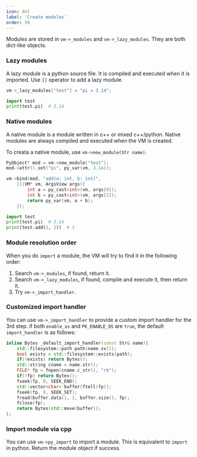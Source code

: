 ```yaml
---
icon: dot
label: 'Create modules'
order: 50
---
```


Modules are stored in `vm->_modules` and `vm->_lazy_modules`.
They are both dict-like objects.

### Lazy modules

A lazy module is a python source file.
It is compiled and executed when it is imported.
Use `[]` operator to add a lazy module.

```cpp
vm->_lazy_modules["test"] = "pi = 3.14";
```

```python
import test
print(test.pi)  # 3.14
```

### Native modules

A native module is a module written in c++ or mixed c++/python.
Native modules are always compiled and executed when the VM is created.

To creata a native module,
use `vm->new_module(Str name)`.

```cpp
PyObject* mod = vm->new_module("test");
mod->attr().set("pi", py_var(vm, 3.14));

vm->bind(mod, "add(a: int, b: int)",
    [](VM* vm, ArgsView args){
        int a = py_cast<int>(vm, args[0]);
        int b = py_cast<int>(vm, args[1]);
        return py_var(vm, a + b);
    });
```

```python
import test
print(test.pi)  # 3.14
print(test.add(1, 2))  # 3
```

### Module resolution order

When you do `import` a module, the VM will try to find it in the following order:

1. Search `vm->_modules`, if found, return it.
2. Search `vm->_lazy_modules`, if found, compile and execute it, then return it.
3. Try `vm->_import_handler`.


### Customized import handler

You can use `vm->_import_handler` to provide a custom import handler for the 3rd step.
if both `enable_os` and `PK_ENABLE_OS` are `true`, the default `import_handler` is as follows:

```cpp
inline Bytes _default_import_handler(const Str& name){
    std::filesystem::path path(name.sv());
    bool exists = std::filesystem::exists(path);
    if(!exists) return Bytes();
    std::string cname = name.str();
    FILE* fp = fopen(cname.c_str(), "rb");
    if(!fp) return Bytes();
    fseek(fp, 0, SEEK_END);
    std::vector<char> buffer(ftell(fp));
    fseek(fp, 0, SEEK_SET);
    fread(buffer.data(), 1, buffer.size(), fp);
    fclose(fp);
    return Bytes(std::move(buffer));
};
```

### Import module via cpp

You can use `vm->py_import` to import a module.
This is equivalent to `import` in python.
Return the module object if success.